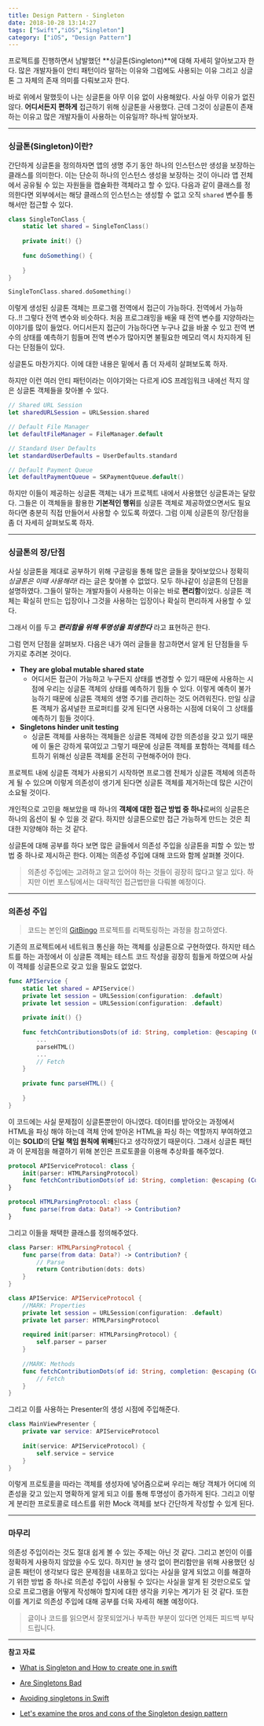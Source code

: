 ```yaml
---
title: Design Pattern - Singleton
date: 2018-10-28 13:14:27
tags: ["Swift","iOS","Singleton"]
category: ["iOS", "Design Pattern"]
---
```


프로젝트를 진행하면서 남발했던 **싱글톤(Singleton)**에 대해 자세히 알아보고자 한다. 많은 개발자들이 안티 패턴이라 말하는 이유와 그럼에도 사용되는 이유 그리고 싱글톤 그 자체의 존재 의미를 다뤄보고자 한다. 

바로 위에서 말했듯이 나는 싱글톤을 아무 이유 없이 사용해왔다. 사실 아무 이유가 없진 않다. **어디서든지** **편하게** 접근하기 위해 싱글톤을 사용했다. 근데 그것이 싱글톤이 존재하는 이유고 많은 개발자들이 사용하는 이유일까? 하나씩 알아보자.

---

### 싱글톤(Singleton)이란?

간단하게 싱글톤을 정의하자면 앱의 생명 주기 동안 하나의 인스턴스만 생성을 보장하는 클래스를 의미한다. 이는 단순히 하나의 인스턴스 생성을 보장하는 것이 아니라 앱 전체에서 공유될 수 있는 자원들을 캡슐화한 객체라고 할 수 있다. 다음과 같이 클래스를 정의한다면 외부에서는 해당 클래스의 인스턴스는 생성할 수 없고 오직 `shared` 변수를 통해서만 접근할 수 있다. 

```swift
class SingleTonClass {
    static let shared = SingleTonClass()
    
    private init() {}
    
    func doSomething() {
        
    }
}

SingleTonClass.shared.doSomething()
```

이렇게 생성된 싱글톤 객체는 프로그램 전역에서 접근이 가능하다. 전역에서 가능하다..!! 그렇다 전역 변수와 비슷하다. 처음 프로그래밍을 배울 때 전역 변수를 지양하라는 이야기를 많이 들었다. 어디서든지 접근이 가능하다면 누구나 값을 바꿀 수 있고 전역 변수의 상태를 예측하기 힘들며 전역 변수가 많아지면 불필요한 메모리 역시 차지하게 된다는 단점들이 있다. 

싱글톤도 마찬가지다. 이에 대한 내용은 밑에서 좀 더 자세히 살펴보도록 하자. 

하지만 이런 여러 안티 패턴이라는 이야기와는 다르게 iOS 프레임워크 내에선 적지 않은 싱글톤 객체들을 찾아볼 수 있다. 

```swift
// Shared URL Session
let sharedURLSession = URLSession.shared

// Default File Manager
let defaultFileManager = FileManager.default

// Standard User Defaults
let standardUserDefaults = UserDefaults.standard

// Default Payment Queue
let defaultPaymentQueue = SKPaymentQueue.default()

```

하지만 이들이 제공하는 싱글톤 객체는 내가 프로젝트 내에서 사용했던 싱글톤과는 달랐다. 그들은 이 객체들을 활용한 **기본적인 행위**를 싱글톤 객체로 제공하였으면서도 필요하다면 충분히 직접 만들어서 사용할 수 있도록 하였다. 그럼 이제 싱글톤의 장/단점을 좀 더 자세히 살펴보도록 하자.

---

### 싱글톤의 장/단점

사실 싱글톤을 제대로 공부하기 위해 구글링을 통해 많은 글들을 찾아보았으나 정확히 *싱글톤은 이때 사용해라!* 라는 글은 찾아볼 수 없었다. 모두 하나같이 싱글톤의 단점을 설명하였다. 그들이 말하는 개발자들이 사용하는 이유는 바로 **편리함**이었다. 싱글톤 객체는 확실히 만드는 입장이나 그것을 사용하는 입장이나 확실히 편리하게 사용할 수 있다.

그래서 이를 두고 ***편리함을 위해 투명성을 희생한다*** 라고 표현하곤 한다.

그럼 먼저 단점을 살펴보자. 다음은 내가 여러 글들을 참고하면서 알게 된 단점들을 두 가지로 추려본 것이다. 

- **They are global mutable shared state**
  - 어디서든 접근이 가능하고 누구든지 상태를 변경할 수 있기 때문에 사용하는 시점에 우리는 싱글톤 객체의 상태를 예측하기 힘들 수 있다. 이렇게 예측이 불가능하기 때문에 싱글톤 객체의 생명 주기를 관리하는 것도 어려워진다. 만일 싱글톤 객체가 옵셔널한 프로퍼티를 갖게 된다면 사용하는 시점에 더욱이 그 상태를 예측하기 힘들 것이다. 
- **Singletons hinder unit testing**
  - 싱글톤 객체를 사용하는 객체들은 싱글톤 객체에 강한 의존성을 갖고 있기 때문에 이 둘은 강하게 묶여있고 그렇기 때문에 싱글톤 객체를 포함하는 객체를 테스트하기 위해선 싱글톤 객체를 온전히 구현해주어야 한다. 

프로젝트 내에 싱글톤 객체가 사용되기 시작하면 프로그램 전체가 싱글톤 객체에 의존하게 될 수 있으며 이렇게 의존성이 생기게 된다면 싱글톤 객체를 제거하는데 많은 시간이 소요될 것이다.

개인적으로 고민을 해보았을 때 하나의 **객체에 대한 접근 방법 중 하나**로써의 싱글톤은 하나의 옵션이 될 수 있을 것 같다. 하지만 싱글톤으로만 접근 가능하게 만드는 것은 최대한 지양해야 하는 것 같다.

싱글톤에 대해 공부를 하다 보면 많은 글들에서 의존성 주입을 싱글톤을 피할 수 있는 방법 중 하나로 제시하곤 한다. 이제는 의존성 주입에 대해 코드와 함께 살펴볼 것이다.

> 의존성 주입에는 고려하고 알고 있어야 하는 것들이 굉장히 많다고 알고 있다. 하지만 이번 포스팅에서는 대략적인 접근법만을 다뤄볼 예정이다. 

---

### 의존성 주입

> 코드는 본인의 [GitBingo](https://github.com/ehdrjsdlzzzz/GitBingo) 프로젝트를 리팩토링하는 과정을 참고하였다. 

기존의 프로젝트에서 네트워크 통신을 하는 객체를 싱글톤으로 구현하였다. 하지만 테스트를 하는 과정에서 이 싱글톤 객체는 테스트 코드 작성을 굉장히 힘들게 하였으며 사실 이 객체를 싱글톤으로 갖고 있을 필요도 없었다. 

```swift
func APIService {
    static let shared = APIService()
    private let session = URLSession(configuration: .default)		     
    private let session = URLSession(configuration: .default)
    
    private init() {}
    
    func fetchContributionsDots(of id: String, completion: @escaping (Contribution?, GitBingoError?) -> ()) {
        ...
        parseHTML()
        ...
        // Fetch
    }
    
    private func parseHTML() {
        
    }
}
```

이 코드에는 사실 문제점이 싱글톤뿐만이 아니였다. 데이터를 받아오는 과정에서 HTML을 파싱 해야 하는데 객체 안에 받아온 HTML을 파싱 하는 역할까지 부여하였고 이는 **SOLID**의 **단일 책임 원칙에 위배**된다고 생각하였기 때문이다. 그래서 싱글톤 패턴과 이 문제점을 해결하기 위해 본인은 프로토콜을 이용해 추상화를 해주었다. 

```swift
protocol APIServiceProtocol: class {
    init(parser: HTMLParsingProtocol)
    func fetchContributionDots(of id: String, completion: @escaping (Contribution?, GitBingoError?) ->())
}

protocol HTMLParsingProtocol: class {
    func parse(from data: Data?) -> Contribution?
}
```

그리고 이들을 채택한 클래스를 정의해주었다.

```swift
class Parser: HTMLParsingProtocol {
    func parse(from data: Data?) -> Contribution? {
        // Parse
        return Contribution(dots: dots)
    }
}

class APIService: APIServiceProtocol {
    //MARK: Properties
    private let session = URLSession(configuration: .default)
    private let parser: HTMLParsingProtocol
    
    required init(parser: HTMLParsingProtocol) {
        self.parser = parser
    }
    
    //MARK: Methods
    func fetchContributionDots(of id: String, completion: @escaping (Contribution?, GitBingoError?) -> ()) {
        // Fetch
    }
}
```

그리고 이를 사용하는 Presenter의 생성 시점에 주입해준다. 

```swift
class MainViewPresenter {
    private var service: APIServiceProtocol
    
    init(service: APIServiceProtocol) {
        self.service = service
    }
}
```

이렇게 프로토콜을 따라는 객체를 생성자에 넣어줌으로써 우리는 해당 객체가 어디에 의존성을 갖고 있는지 명확하게 알게 되고 이를 통해 투명성이 증가하게 된다. 그리고 이렇게 분리한 프로토콜로 테스트를 위한 Mock 객체를 보다 간단하게 작성할 수 있게 된다.

---

### 마무리

의존성 주입이라는 것도 절대 쉽게 볼 수 있는 주제는 아닌 것 같다. 그리고 본인이 이를 정확하게 사용하지 않았을 수도 있다. 하지만 늘 생각 없이 편리함만을 위해 사용했던 싱글톤 패턴이 생각보다 많은 문제점을 내포하고 있다는 사실을 알게 되었고 이를 해결하기 위한 방법 중 하나로 의존성 주입이 사용될 수 있다는 사실을 알게 된 것만으로도 앞으로 프로그램을 어떻게 작성해야 할지에 대한 생각을 키우는 계기가 된 것 같다. 또한 이를 계기로 의존성 주입에 대해 공부를 더욱 자세히 해볼 예정이다. 

> 글이나 코드를 읽으면서 잘못되었거나 부족한 부분이 있다면 언제든 피드백 부탁드립니다. 

---

**참고 자료**

- [What is Singleton and How to create one in swift](https://cocoacasts.com/what-is-a-singleton-and-how-to-create-one-in-swift)

- [Are Singletons Bad](https://cocoacasts.com/are-singletons-bad)
- [Avoiding singletons in Swift](https://medium.com/@johnsundell/avoiding-singletons-in-swift-5b8412153f9b)
- [Let's examine the pros and cons of the Singleton design pattern](https://medium.freecodecamp.org/singleton-design-pattern-pros-and-cons-e10f98e23d63)

